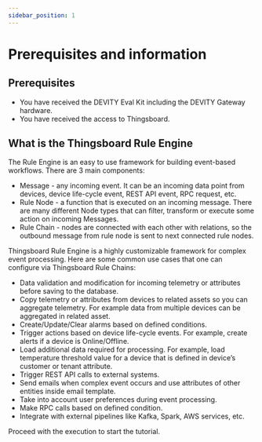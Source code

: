 ```yaml
---
sidebar_position: 1
---
```


# Prerequisites and information

## Prerequisites

- You have received the DEVITY Eval Kit including the DEVITY Gateway hardware.
- You have received the access to Thingsboard.

## What is the Thingsboard Rule Engine

The Rule Engine is an easy to use framework for building event-based workflows. There are 3 main components:

- Message - any incoming event. It can be an incoming data point from devices, device life-cycle event, REST API event, RPC request, etc.
- Rule Node - a function that is executed on an incoming message. There are many different Node types that can filter, transform or execute some action on incoming Messages.
- Rule Chain - nodes are connected with each other with relations, so the outbound message from rule node is sent to next connected rule nodes.

Thingsboard Rule Engine is a highly customizable framework for complex event processing. Here are some common use cases that one can configure via Thingsboard Rule Chains:

- Data validation and modification for incoming telemetry or attributes before saving to the database.
- Copy telemetry or attributes from devices to related assets so you can aggregate telemetry. For example data from multiple devices can be aggregated in related asset.
- Create/Update/Clear alarms based on defined conditions.
- Trigger actions based on device life-cycle events. For example, create alerts if a device is Online/Offline.
- Load additional data required for processing. For example, load temperature threshold value for a device that is defined in device’s customer or tenant attribute.
- Trigger REST API calls to external systems.
- Send emails when complex event occurs and use attributes of other entities inside email template.
- Take into account user preferences during event processing.
- Make RPC calls based on defined condition.
- Integrate with external pipelines like Kafka, Spark, AWS services, etc.

Proceed with the execution to start the tutorial.